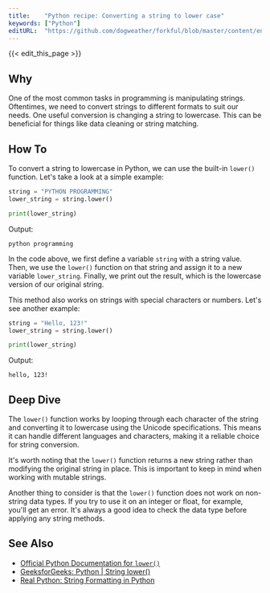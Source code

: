 ```yaml
---
title:    "Python recipe: Converting a string to lower case"
keywords: ["Python"]
editURL:  "https://github.com/dogweather/forkful/blob/master/content/en/python/converting-a-string-to-lower-case.md"
---
```


{{< edit_this_page >}}

## Why
One of the most common tasks in programming is manipulating strings. Oftentimes, we need to convert strings to different formats to suit our needs. One useful conversion is changing a string to lowercase. This can be beneficial for things like data cleaning or string matching.

## How To
To convert a string to lowercase in Python, we can use the built-in `lower()` function. Let's take a look at a simple example:

```Python
string = "PYTHON PROGRAMMING"
lower_string = string.lower()

print(lower_string)
```

Output:
```
python programming
```

In the code above, we first define a variable `string` with a string value. Then, we use the `lower()` function on that string and assign it to a new variable `lower_string`. Finally, we print out the result, which is the lowercase version of our original string.

This method also works on strings with special characters or numbers. Let's see another example:

```Python
string = "Hello, 123!"
lower_string = string.lower()

print(lower_string)
```

Output:
```
hello, 123!
```

## Deep Dive
The `lower()` function works by looping through each character of the string and converting it to lowercase using the Unicode specifications. This means it can handle different languages and characters, making it a reliable choice for string conversion.

It's worth noting that the `lower()` function returns a new string rather than modifying the original string in place. This is important to keep in mind when working with mutable strings.

Another thing to consider is that the `lower()` function does not work on non-string data types. If you try to use it on an integer or float, for example, you'll get an error. It's always a good idea to check the data type before applying any string methods.

## See Also
- [Official Python Documentation for `lower()`](https://docs.python.org/3/library/stdtypes.html#str.lower)
- [GeeksforGeeks: Python | String lower()](https://www.geeksforgeeks.org/python-string-lower/#:~:text=Python%20string_lower%20function%20returns,Python%20String%20lower%20example)
- [Real Python: String Formatting in Python](https://realpython.com/python-string-formatting/)